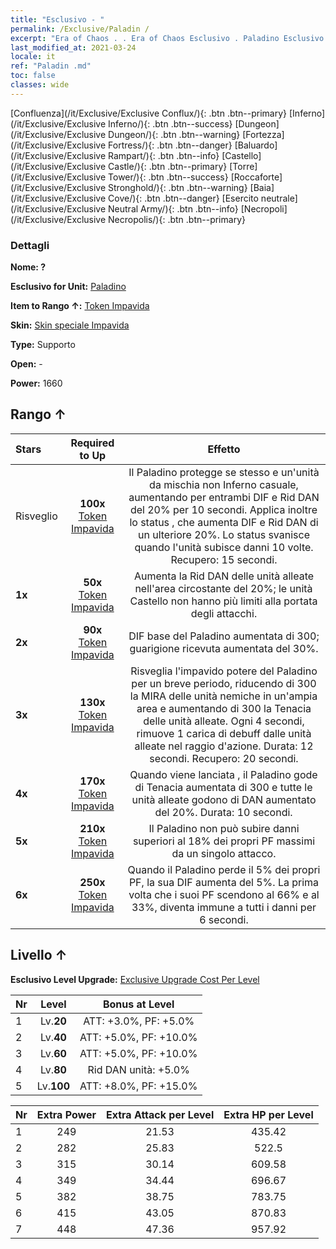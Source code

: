 ```yaml
---
title: "Esclusivo - "
permalink: /Exclusive/Paladin /
excerpt: "Era of Chaos . . Era of Chaos Esclusivo . Paladino Esclusivo."
last_modified_at: 2021-03-24
locale: it
ref: "Paladin .md"
toc: false
classes: wide
---
```

 [Confluenza](/it/Exclusive/Exclusive Conflux/){: .btn .btn--primary} [Inferno](/it/Exclusive/Exclusive Inferno/){: .btn .btn--success} [Dungeon](/it/Exclusive/Exclusive Dungeon/){: .btn .btn--warning} [Fortezza](/it/Exclusive/Exclusive Fortress/){: .btn .btn--danger} [Baluardo](/it/Exclusive/Exclusive Rampart/){: .btn .btn--info} [Castello](/it/Exclusive/Exclusive Castle/){: .btn .btn--primary} [Torre](/it/Exclusive/Exclusive Tower/){: .btn .btn--success} [Roccaforte](/it/Exclusive/Exclusive Stronghold/){: .btn .btn--warning} [Baia](/it/Exclusive/Exclusive Cove/){: .btn .btn--danger} [Esercito neutrale](/it/Exclusive/Exclusive Neutral Army/){: .btn .btn--info} [Necropoli](/it/Exclusive/Exclusive Necropolis/){: .btn .btn--primary} 

### Dettagli
 **Nome: ?** 

 **Esclusivo for Unit:** [Paladino](/it/units/Paladin/) 

 **Item to Rango ↑:** [Token Impavida](/it/Items/con_974/)

 **Skin:** [Skin speciale Impavida](/it/Items/con_642/)

 **Type:** Supporto

 **Open:** -

 **Power:** 1660

## Rango ↑

  |     Stars    |  Required to Up | Effetto |
  |:-------------|:---------------:|:---------------:|
  |  Risveglio  | **100x** [Token Impavida](/it/Items/con_974/) | <Protezione perenne> Il Paladino protegge se stesso e un'unità da mischia non Inferno casuale, aumentando per entrambi DIF e Rid DAN del 20% per 10 secondi. Applica inoltre lo status <Guardiano>, che aumenta DIF e Rid DAN di un ulteriore 20%. Lo status <Guardiano> svanisce quando l'unità subisce danni 10 volte. Recupero: 15 secondi. |
  | **1x** <i class="fas fa-star"/> | **50x** [Token Impavida](/it/Items/con_974/) | Aumenta la Rid DAN delle unità alleate nell'area circostante del 20%; le unità Castello non hanno più limiti alla portata degli attacchi. |
  | **2x** <i class="fas fa-star"/> | **90x** [Token Impavida](/it/Items/con_974/) | DIF base del Paladino aumentata di 300; guarigione ricevuta aumentata del 30%. |
  | **3x** <i class="fas fa-star"/> | **130x** [Token Impavida](/it/Items/con_974/) | <Preghiera di fede> Risveglia l'impavido potere del Paladino per un breve periodo, riducendo di 300 la MIRA delle unità nemiche in un'ampia area e aumentando di 300 la Tenacia delle unità alleate. Ogni 4 secondi, rimuove 1 carica di debuff dalle unità alleate nel raggio d'azione. Durata: 12 secondi. Recupero: 20 secondi. |
  | **4x** <i class="fas fa-star"/> | **170x** [Token Impavida](/it/Items/con_974/) | Quando viene lanciata <Preghiera di fede>, il Paladino gode di Tenacia aumentata di 300 e tutte le unità alleate godono di DAN aumentato del 20%. Durata: 10 secondi. |
  | **5x** <i class="fas fa-star"/> | **210x** [Token Impavida](/it/Items/con_974/) | Il Paladino non può subire danni superiori al 18% dei propri PF massimi da un singolo attacco. |
  | **6x** <i class="fas fa-star"/> | **250x** [Token Impavida](/it/Items/con_974/) | <Resistenza disperata> Quando il Paladino perde il 5% dei propri PF, la sua DIF aumenta del 5%. La prima volta che i suoi PF scendono al 66% e al 33%, diventa immune a tutti i danni per 6 secondi. |


## Livello ↑
 **Esclusivo Level Upgrade:** [Exclusive Upgrade Cost Per Level](/Exclusive/ExclusiveUpgradeCostPerLevel/)

  |  Nr  |   Level  | Bonus at Level |
  |:-----|:--------:|:--------------:|
  | 1 | Lv.**20** | ATT: +3.0%, PF: +5.0% |
  | 2 | Lv.**40** | ATT: +5.0%, PF: +10.0% |
  | 3 | Lv.**60** | ATT: +5.0%, PF: +10.0% |
  | 4 | Lv.**80** | Rid DAN unità: +5.0% |
  | 5 | Lv.**100** | ATT: +8.0%, PF: +15.0% |


  |  Nr  |  Extra Power | Extra Attack per Level | Extra HP per Level |
  |:-----|:--------:|:--------:|:--------:|
  | 1 | 249 | 21.53 | 435.42 |
  | 2 | 282 | 25.83 | 522.5 |
  | 3 | 315 | 30.14 | 609.58 |
  | 4 | 349 | 34.44 | 696.67 |
  | 5 | 382 | 38.75 | 783.75 |
  | 6 | 415 | 43.05 | 870.83 |
  | 7 | 448 | 47.36 | 957.92 |


